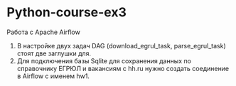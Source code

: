 # Python-course-ex3
Работа с Apache Airflow

1. В настройке двух задач DAG (download_egrul_task, parse_egrul_task) стоят две заглушки для.
2. Для подключения базы Sqlite для сохранения данных по справочнику ЕГРЮЛ и вакансиям с hh.ru нужно создать
   соединение в Airflow с именем hw1.

